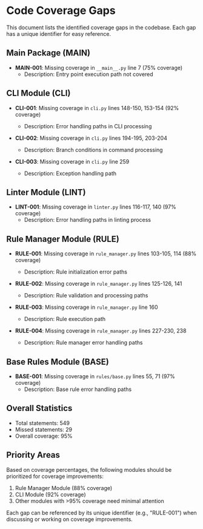 # Code Coverage Gaps

This document lists the identified coverage gaps in the codebase. Each gap has a unique identifier for easy reference.

## Main Package (MAIN)

- **MAIN-001**: Missing coverage in `__main__.py` line 7 (75% coverage)
  - Description: Entry point execution path not covered

## CLI Module (CLI)

- **CLI-001**: Missing coverage in `cli.py` lines 148-150, 153-154 (92% coverage)
  - Description: Error handling paths in CLI processing

- **CLI-002**: Missing coverage in `cli.py` lines 194-195, 203-204
  - Description: Branch conditions in command processing

- **CLI-003**: Missing coverage in `cli.py` line 259
  - Description: Exception handling path

## Linter Module (LINT)

- **LINT-001**: Missing coverage in `linter.py` lines 116-117, 140 (97% coverage)
  - Description: Error handling paths in linting process

## Rule Manager Module (RULE)

- **RULE-001**: Missing coverage in `rule_manager.py` lines 103-105, 114 (88% coverage)
  - Description: Rule initialization error paths

- **RULE-002**: Missing coverage in `rule_manager.py` lines 125-126, 141
  - Description: Rule validation and processing paths

- **RULE-003**: Missing coverage in `rule_manager.py` line 160
  - Description: Rule execution path

- **RULE-004**: Missing coverage in `rule_manager.py` lines 227-230, 238
  - Description: Rule manager error handling paths

## Base Rules Module (BASE)

- **BASE-001**: Missing coverage in `rules/base.py` lines 55, 71 (97% coverage)
  - Description: Base rule error handling paths

## Overall Statistics

- Total statements: 549
- Missed statements: 29
- Overall coverage: 95%

## Priority Areas

Based on coverage percentages, the following modules should be prioritized for coverage improvements:

1. Rule Manager Module (88% coverage)
2. CLI Module (92% coverage)
3. Other modules with >95% coverage need minimal attention

Each gap can be referenced by its unique identifier (e.g., "RULE-001") when discussing or working on coverage improvements.
